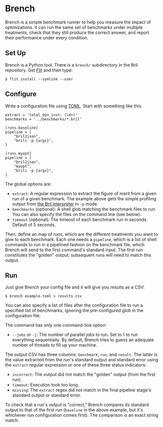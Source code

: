 Brench
======

Brench is a simple benchmark runner to help you measure the impact of optimizations.
It can run the same set of benchmarks under multiple treatments, check that they still produce the correct answer, and report their performance under every condition.

Set Up
------

Brench is a Python tool.
There is a `brench/` subdirectory in the Bril repository.
Get [Flit][] and then type:

    $ flit install --symlink --user

[flit]: https://flit.readthedocs.io/

Configure
---------

Write a configuration file using [TOML][].
Start with something like this:

    extract = 'total_dyn_inst: (\d+)'
    benchmarks = '../benchmarks/*.bril'

    [runs.baseline]
    pipeline = [
        "bril2json",
        "brili -p {args}",
    ]

    [runs.myopt]
    pipeline = [
        "bril2json",
        "myopt",
        "brili -p {args}",
    ]

The global options are:

* `extract`:
  A regular expression to extract the figure of merit from a given run of a given benchmark.
  The example above gets the simple profiling output from [the Bril interpreter][interp] in `-p` mode.
* `benchmarks` (optional):
  A shell glob matching the benchmark files to run.
  You can also specify the files on the command line (see below).
* `timeout` (optional):
  The timeout of each benchmark run in seconds. Default of 5 seconds.

Then, define an map of *runs*, which are the different treatments you want to give to each benchmark.
Each one needs a `pipeline`, which is a list of shell commands to run in a pipelined fashion on the benchmark file, which Brench will send to the first command's standard input.
The first run constitutes the "golden" output; subsequent runs will need to match this output.

[toml]: https://toml.io/
[interp]: interp.md

Run
---

Just give Brench your config file and it will give you results as a CSV:

    $ brench example.toml > results.csv

You can also specify a list of files after the configuration file to run a specified list of benchmarks, ignoring the pre-configured glob in the configuration file.

The command has only one command-line option:

* `--jobs` or `-j`:
  The number of parallel jobs to run. Set to 1 to run everything sequentially.
  By default, Brench tries to guess an adequate number of threads to fill up your machine.

The output CSV has three columns: `benchmark`, `run`, and `result`.
The latter is the value extracted from the run's standard output and standard error using the `extract` regular expression or one of these three status indicators:

* `incorrect`: The output did not match the "golden" output (from the first run).
* `timeout`: Execution took too long.
* `missing`: The `extract` regex did not match in the final pipeline stage's standard output or standard error.

To check that a run's output is "correct," Brench compares its standard output
to that of the first run (`baseline` in the above example, but it's whichever run
configuration comes first). The comparison is an exact string match.
